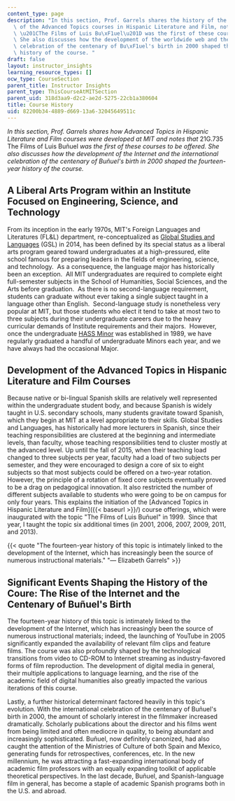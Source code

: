 ```yaml
---
content_type: page
description: "In this section, Prof. Garrels shares the history of the development\
  \ of the Advanced Topics courses in Hispanic Literature and Film, noting that 21G.735\
  \ \u201CThe Films of Luis Bu\xF1uel\u201D was the first of these courses to be offered.\
  \ She also discusses how the development of the worldwide web and the international\
  \ celebration of the centenary of Bu\xF1uel's birth in 2000 shaped the fourteen-year\
  \ history of the course. "
draft: false
layout: instructor_insights
learning_resource_types: []
ocw_type: CourseSection
parent_title: Instructor Insights
parent_type: ThisCourseAtMITSection
parent_uid: 318d3aa9-d2c2-ae2d-5275-22cb1a380604
title: Course History
uid: 82200b34-4889-d669-13a6-32045649511c
---
```

*In this section, Prof. Garrels shares how Advanced Topics in Hispanic Literature and Film courses were developed at MIT and notes that* 21G.735 The Films of Luis Buñuel *was the first of these courses to be offered. She also discusses how the development of the Internet and the international celebration of the centenary of Buñuel's birth in 2000 shaped the fourteen-year history of the course.*

## A Liberal Arts Program within an Institute Focused on Engineering, Science, and Technology

From its inception in the early 1970s, MIT's Foreign Languages and Literatures (FL&L) department, re-conceptualized as [Global Studies and Languages](https://mitgsl.mit.edu/) (GSL) in 2014, has been defined by its special status as a liberal arts program geared toward undergraduates at a high-pressured, elite school famous for preparing leaders in the fields of engineering, science, and technology.  As a consequence, the language major has historically been an exception.  All MIT undergraduates are required to complete eight full-semester subjects in the School of Humanities, Social Sciences, and the Arts before graduation.  As there is no second-language requirement, students can graduate without ever taking a single subject taught in a language other than English.  Second-language study is nonetheless very popular at MIT, but those students who elect it tend to take at most two to three subjects during their undergraduate careers due to the heavy curricular demands of Institute requirements and their majors.  However, once the undergraduate [HASS Minor](https://shass.mit.edu/for-students/undergraduate-study/#disciplinary-majors-minors) was established in 1989, we have regularly graduated a handful of undergraduate Minors each year, and we have always had the occasional Major. 

## Development of the Advanced Topics in Hispanic Literature and Film Courses

Because native or bi-lingual Spanish skills are relatively well represented within the undergraduate student body, and because Spanish is widely taught in U.S. secondary schools, many students gravitate toward Spanish, which they begin at MIT at a level appropriate to their skills. Global Studies and Languages, has historically had more lecturers in Spanish, since their teaching responsibilities are clustered at the beginning and intermediate levels, than faculty, whose teaching responsibilities tend to cluster mostly at the advanced level. Up until the fall of 2015, when their teaching load changed to three subjects per year, faculty had a load of two subjects per semester, and they were encouraged to design a core of six to eight subjects so that most subjects could be offered on a two-year rotation. However, the principle of a rotation of fixed core subjects eventually proved to be a drag on pedagogical innovation. It also restricted the number of different subjects available to students who were going to be on campus for only four years. This explains the initiation of the \[Advanced Topics in Hispanic Literature and Film\]({{< baseurl >}}/) course offerings, which were inaugurated with the topic "The Films of Luis Buñuel" in 1999.  Since that year, I taught the topic six additional times (in 2001, 2006, 2007, 2009, 2011, and 2013).

{{< quote "The fourteen-year history of this topic is intimately linked to the development of the Internet, which has increasingly been the source of numerous instructional materials." "— Elizabeth Garrels" >}}

## Significant Events Shaping the History of the Coure: The Rise of the Internet and the Centenary of Buñuel's Birth

The fourteen-year history of this topic is intimately linked to the development of the Internet, which has increasingly been the source of numerous instructional materials; indeed, the launching of YouTube in 2005 significantly expanded the availability of relevant film clips and feature films. The course was also profoundly shaped by the technological transitions from video to CD-ROM to Internet streaming as industry-favored forms of film reproduction. The development of digital media in general, their multiple applications to language learning, and the rise of the academic field of digital humanities also greatly impacted the various iterations of this course. 

Lastly, a further historical determinant factored heavily in this topic's evolution. With the international celebration of the centenary of Buñuel's birth in 2000, the amount of scholarly interest in the filmmaker increased dramatically. Scholarly publications about the director and his films went from being limited and often mediocre in quality, to being abundant and increasingly sophisticated. Buñuel, now definitely canonized, had also caught the attention of the Ministries of Culture of both Spain and Mexico, generating funds for retrospectives, conferences, etc. In the new millennium, he was attracting a fast-expanding international body of academic film professors with an equally expanding toolkit of applicable theoretical perspectives. In the last decade, Buñuel, and Spanish-language film in general, has become a staple of academic Spanish programs both in the U.S. and abroad.